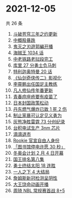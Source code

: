 # 2021-12-05

共 26 条

<!-- BEGIN ZHIHUSEARCH -->
<!-- 最后更新时间 Sun Dec 05 2021 14:13:48 GMT+0800 (China Standard Time) -->
1. [斗破苍穹三年之约更新](https://www.zhihu.com/search?q=斗破苍穹三年之约)
1. [中概股暴跌](https://www.zhihu.com/search?q=中概股)
1. [鬼灭之刃遊郭編开播](https://www.zhihu.com/search?q=鬼灭之刃)
1. [海贼王 1034 话](https://www.zhihu.com/search?q=海贼王)
1. [中老铁路老挝段完工](https://www.zhihu.com/search?q=中老铁路)
1. [库里 27 分勇士负马刺](https://www.zhihu.com/search?q=勇士)
1. [特利迦奥特曼 20 话](https://www.zhihu.com/search?q=特利迦奥特曼)
1. [《仙剑奇侠传二》影视化](https://www.zhihu.com/search?q=仙剑奇侠传二)
1. [李霄鹏出任国足主教练](https://www.zhihu.com/search?q=李霄鹏)
1. [凡人修仙传年番更新](https://www.zhihu.com/search?q=凡人修仙传)
1. [青春痘座疮要有疫苗了](https://www.zhihu.com/search?q=青春痘疫苗)
1. [日本封国政策松动](https://www.zhihu.com/search?q=日本封国)
1. [丹东燃气爆炸已致 1 死 2 伤](https://www.zhihu.com/search?q=燃气爆炸)
1. [制止家暴可认定见义勇为](https://www.zhihu.com/search?q=制止家暴)
1. [灰熊净胜雷霆 73 分创纪录](https://www.zhihu.com/search?q=灰熊)
1. [台积电试生产 3nm 芯片](https://www.zhihu.com/search?q=台积电N3芯片)
1. [滴滴退市](https://www.zhihu.com/search?q=滴滴)
1. [Rookie 官宣自由人身份](https://www.zhihu.com/search?q=Rookie)
1. [「图书馆停电许愿 30 秒」](https://www.zhihu.com/search?q=图书馆停电30秒原文)
1. [冬奥会计划 2 月 4 日开幕 ](https://www.zhihu.com/search?q=冬奥会开幕)
1. [国王排名第八集](https://www.zhihu.com/search?q=国王排名)
1. [勇士终结太阳 18 连胜](https://www.zhihu.com/search?q=勇士)
1. [一人之下 4 大结局](https://www.zhihu.com/search?q=一人之下4)
1. [詹姆斯新冠检测呈阴性](https://www.zhihu.com/search?q=詹姆斯)
1. [大王饶命动画开播](https://www.zhihu.com/search?q=大王饶命)
1. [周琦 NBL 常规赛首战 8+5](https://www.zhihu.com/search?q=周琦)
<!-- END ZHIHUSEARCH -->
